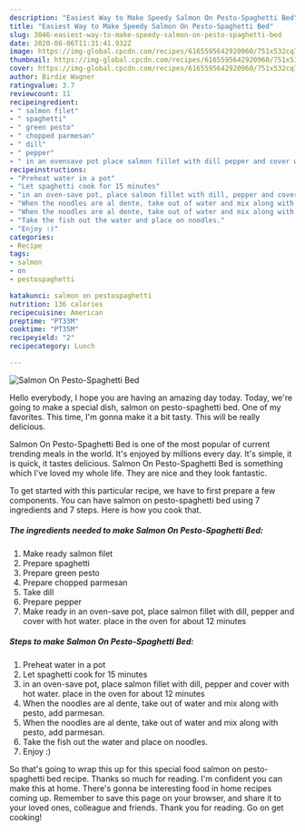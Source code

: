 ```yaml
---
description: "Easiest Way to Make Speedy Salmon On Pesto-Spaghetti Bed"
title: "Easiest Way to Make Speedy Salmon On Pesto-Spaghetti Bed"
slug: 3046-easiest-way-to-make-speedy-salmon-on-pesto-spaghetti-bed
date: 2020-08-06T11:31:41.932Z
image: https://img-global.cpcdn.com/recipes/6165595642920960/751x532cq70/salmon-on-pesto-spaghetti-bed-recipe-main-photo.jpg
thumbnail: https://img-global.cpcdn.com/recipes/6165595642920960/751x532cq70/salmon-on-pesto-spaghetti-bed-recipe-main-photo.jpg
cover: https://img-global.cpcdn.com/recipes/6165595642920960/751x532cq70/salmon-on-pesto-spaghetti-bed-recipe-main-photo.jpg
author: Birdie Wagner
ratingvalue: 3.7
reviewcount: 11
recipeingredient:
- " salmon filet"
- " spaghetti"
- " green pesto"
- " chopped parmesan"
- " dill"
- " pepper"
- " in an ovensave pot place salmon fillet with dill pepper and cover with hot water place in the oven for about 12 minutes"
recipeinstructions:
- "Preheat water in a pot"
- "Let spaghetti cook for 15 minutes"
- "in an oven-save pot, place salmon fillet with dill, pepper and cover with hot water. place in the oven for about 12 minutes"
- "When the noodles are al dente, take out of water and mix along with pesto, add parmesan."
- "When the noodles are al dente, take out of water and mix along with pesto, add parmesan."
- "Take the fish out the water and place on noodles."
- "Enjoy :)"
categories:
- Recipe
tags:
- salmon
- on
- pestospaghetti

katakunci: salmon on pestospaghetti 
nutrition: 136 calories
recipecuisine: American
preptime: "PT33M"
cooktime: "PT35M"
recipeyield: "2"
recipecategory: Lunch

---
```



![Salmon On Pesto-Spaghetti Bed](https://img-global.cpcdn.com/recipes/6165595642920960/751x532cq70/salmon-on-pesto-spaghetti-bed-recipe-main-photo.jpg)

Hello everybody, I hope you are having an amazing day today. Today, we're going to make a special dish, salmon on pesto-spaghetti bed. One of my favorites. This time, I'm gonna make it a bit tasty. This will be really delicious.

Salmon On Pesto-Spaghetti Bed is one of the most popular of current trending meals in the world. It's enjoyed by millions every day. It's simple, it is quick, it tastes delicious. Salmon On Pesto-Spaghetti Bed is something which I've loved my whole life. They are nice and they look fantastic.




To get started with this particular recipe, we have to first prepare a few components. You can have salmon on pesto-spaghetti bed using 7 ingredients and 7 steps. Here is how you cook that.

<!--inarticleads1-->

##### The ingredients needed to make Salmon On Pesto-Spaghetti Bed:

1. Make ready  salmon filet
1. Prepare  spaghetti
1. Prepare  green pesto
1. Prepare  chopped parmesan
1. Take  dill
1. Prepare  pepper
1. Make ready  in an oven-save pot, place salmon fillet with dill, pepper and cover with hot water. place in the oven for about 12 minutes




<!--inarticleads2-->

##### Steps to make Salmon On Pesto-Spaghetti Bed:

1. Preheat water in a pot
1. Let spaghetti cook for 15 minutes
1. in an oven-save pot, place salmon fillet with dill, pepper and cover with hot water. place in the oven for about 12 minutes
1. When the noodles are al dente, take out of water and mix along with pesto, add parmesan.
1. When the noodles are al dente, take out of water and mix along with pesto, add parmesan.
1. Take the fish out the water and place on noodles.
1. Enjoy :)




So that's going to wrap this up for this special food salmon on pesto-spaghetti bed recipe. Thanks so much for reading. I'm confident you can make this at home. There's gonna be interesting food in home recipes coming up. Remember to save this page on your browser, and share it to your loved ones, colleague and friends. Thank you for reading. Go on get cooking!
